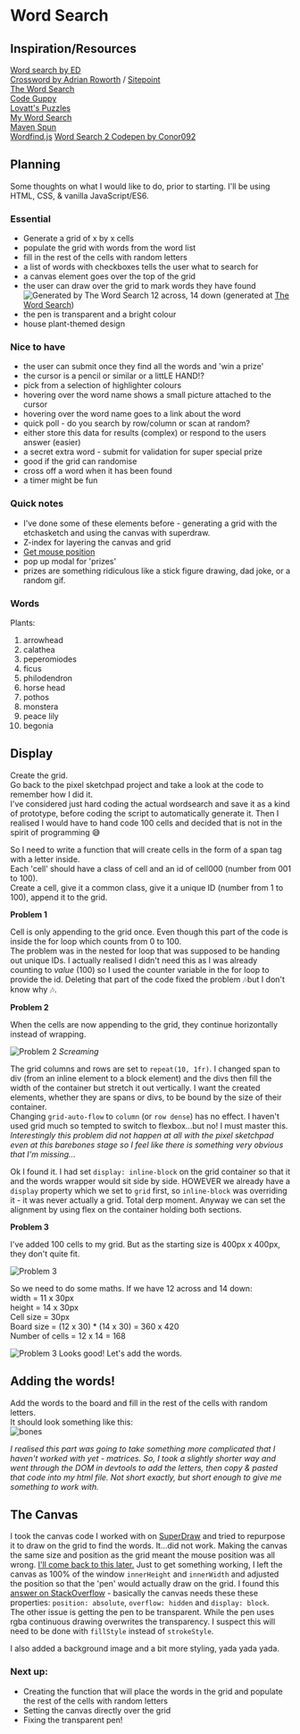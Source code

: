 # Word Search

## Inspiration/Resources

[Word search by ED](https://ed.studio/made-post/algebraic-wordsearch)  
[Crossword by Adrian Roworth](https://codepen.io/adrianroworth/pen/OpeyZq) / [Sitepoint](https://www.sitepoint.com/how-built-pure-css-crossword-puzzle/)  
[The Word Search](https://thewordsearch.com/puzzle/46/star-trek/)  
[Code Guppy](https://codeguppy.com/site/tutorials/word-search.html)  
[Lovatt's Puzzles](https://lovattspuzzles.com/online-puzzles-competitions/play-daily-word-search-puzzle-online/)  
[My Word Search](https://mywordsearch.com/)  
[Maven Spun](https://mavenspun.com/javascript/word-search/01-create-a-wordsearch-game-board.htm)  
[Wordfind.js](https://github.com/bunkat/wordfind)
[Word Search 2 Codepen by Conor092](https://codepen.io/Conor092/pen/OZPMKd)


## Planning

Some thoughts on what I would like to do, prior to starting.
I'll be using HTML, CSS, & vanilla JavaScript/ES6.


### Essential

* Generate a grid of x by x cells
* populate the grid with words from the word list
* fill in the rest of the cells with random letters
* a list of words with checkboxes tells the user what to search for
* a canvas element goes over the top of the grid
* the user can draw over the grid to mark words they have found  
![Generated by The Word Search](./screenshots/screenshot-thewordsearch-startrek.png)
12 across, 14 down (generated at [The Word Search](https://thewordsearch.com/puzzle/46/star-trek/))
* the pen is transparent and a bright colour
* house plant-themed design

### Nice to have

* the user can submit once they find all the words and 'win a prize'
* the cursor is a pencil or similar or a littLE HAND!?
* pick from a selection of highlighter colours
* hovering over the word name shows a small picture attached to the cursor 
* hovering over the word name goes to a link about the word
* quick poll - do you search by row/column or scan at random?
* either store this data for results (complex) or respond to the users answer (easier)
* a secret extra word - submit for validation for super special prize
* good if the grid can randomise 
* cross off a word when it has been found
* a timer might be fun

### Quick notes

* I've done some of these elements before - generating a grid with the etchasketch and using the canvas with superdraw.
* Z-index for layering the canvas and grid
* [Get mouse position](https://stackoverflow.com/questions/17130395/real-mouse-position-in-canvas) 
* pop up modal for 'prizes'
* prizes are something ridiculous like a stick figure drawing, dad joke, or a random gif.

### Words

Plants:
1. arrowhead
2. calathea
3. peperomiodes
4. ficus
5. philodendron
6. horse head
7. pothos
8. monstera
9. peace lily
10. begonia


## Display

Create the grid.   
Go back to the pixel sketchpad project and take a look at the code to remember how I did it.  
I've considered just hard coding the actual wordsearch and save it as a kind of prototype, before coding the script to automatically generate it. Then I realised I would have to hand code 100 cells and decided that is not in the spirit of programming 😅  

So I need to write a function that will create cells in the form of a span tag with a letter inside.  
Each 'cell' should have a class of cell and an id of cell000 (number from 001 to 100).  
Create a cell, give it a common class, give it a unique ID (number from 1 to 100), append it to the grid.  
  

**Problem 1**  

Cell is only appending to the grid once. Even though this part of the code is inside the for loop which counts from 0 to 100.  
The problem was in the nested for loop that was supposed to be handing out unique IDs. I actually realised I didn't need this as I was already counting to *value* (100) so I used the counter variable in the for loop to provide the id. Deleting that part of the code fixed the problem 🎶but I don't know why 🎶.
  

**Problem 2**  

When the cells are now appending to the grid, they continue horizontally instead of wrapping. 

![Problem 2](./screenshots/screenshot-p2.png)
*Screaming*

The grid columns and rows are set to `repeat(10, 1fr)`.
I changed span to div (from an inline element to a block element) and the divs then fill the width of the container but stretch it out vertically. I want the created elements, whether they are spans or divs, to be bound by the size of their container.  
Changing `grid-auto-flow` to `column` (or `row dense`) has no effect. I haven't used grid much so tempted to switch to flexbox...but no! I must master this.
*Interestingly this problem did not happen at all with the pixel sketchpad even at this barebones stage so I feel like there is something very obvious that I'm missing...*   
   
Ok I found it. I had set `display: inline-block` on the grid container so that it and the words wrapper would sit side by side. HOWEVER we already have a `display` property which we set to `grid` first, so `inline-block` was overriding it - it was never actually a grid. Total derp moment. Anyway we can set the alignment by using flex on the container holding both sections.
  
  
**Problem 3**  

I've added 100 cells to my grid. But as the starting size is 400px x 400px, they don't quite fit. 

![Problem 3](./screenshots/screenshot-p3-1.png)

So we need to do some maths. If we have 12 across and 14 down:    
width = 11 x 30px  
height = 14 x 30px  
Cell size = 30px  
Board size = (12 x 30) * (14 x 30) = 360 x 420  
Number of cells = 12 x 14 = 168  

![Problem 3](./screenshots/screenshot-p3-2.png)
Looks good! Let's add the words. 
  

## Adding the words!  
  

Add the words to the board and fill in the rest of the cells with random letters.  
It should look something like this:  
![bones](./screenshots/boneswithwords.png)

*I realised this part was going to take something more complicated that I haven't worked with yet - matrices. So, I took a slightly shorter way and went through the DOM in devtools to add the letters, then copy & pasted that code into my html file. Not short exactly, but short enough to give me something to work with.*  
  

## The Canvas

I took the canvas code I worked with on [SuperDraw]() and tried to repurpose it to draw on the grid to find the words. It...did not work. Making the canvas the same size and position as the grid meant the mouse position was all wrong. [I'll come back to this later.](https://stackoverflow.com/questions/17130395/real-mouse-position-in-canvas)
Just to get something working, I left the canvas as 100% of the window `innerHeight` and `innerWidth` and adjusted the position so that the 'pen' would actually draw on the grid. I found this [answer on StackOverflow](https://stackoverflow.com/questions/25058135/overlay-canvas-on-a-div-with-css) - basically the canvas needs these these properties: `position: absolute`, `overflow: hidden` and `display: block`.  
The other issue is getting the pen to be transparent. While the pen uses rgba continuous drawing overwrites the transparency. I suspect this will need to be done with `fillStyle` instead of `strokeStyle`.  
  
I also added a background image and a bit more styling, yada yada yada.  

### Next up:

- Creating the function that will place the words in the grid and populate the rest of the cells with random letters
- Setting the canvas directly over the grid
- Fixing the transparent pen!





